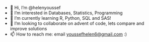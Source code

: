 - 👋 Hi, I’m @helenyoussef
- 👀 I’m interested in Databases, Statistics, Programming
- 🌱 I’m currently learning R, Python, SQL and SAS!
- 💞️ I’m looking to collaborate on advent of code, lets compare and improve solutions
- 📫 How to reach me: email youssefhelen6@gmail.com :)

<!---
helenyoussef/helenyoussef is a ✨ special ✨ repository because its `README.md` (this file) appears on your GitHub profile.
You can click the Preview link to take a look at your changes.
--->
